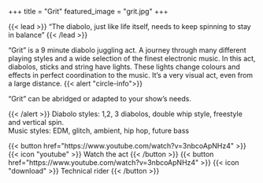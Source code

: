 +++
title = "Grit"
featured_image = "grit.jpg"
+++

{{< lead >}}
“The diabolo, just like life itself, needs to keep spinning to stay in balance”
{{< /lead >}}

“Grit” is a 9 minute diabolo juggling act. 
A journey through many different playing styles and a wide selection of the finest electronic music.
In this act, diabolos, sticks and string have lights. These lights change colours and effects in perfect coordination to the music. It’s a very visual act, even from a large distance.
{{< alert "circle-info">}}

“Grit” can be abridged or adapted to your show’s needs.

{{< /alert >}}
Diabolo styles: 1,2, 3 diabolos, double whip style, freestyle and vertical spin.  
Music styles: EDM, glitch, ambient, hip hop, future bass


<div class="flex gap-y-3 gap-x-3 flex-wrap">
{{< button href="https://www.youtube.com/watch?v=3nbcoApNHz4" >}}
{{< icon "youtube" >}} Watch the act
{{< /button >}}
{{< button href="https://www.youtube.com/watch?v=3nbcoApNHz4" >}}
{{< icon "download" >}} Technical rider
{{< /button >}}
</div>



